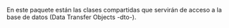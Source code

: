 En este paquete están las clases compartidas que servirán de acceso a la base de datos (Data Transfer Objects -dto-).